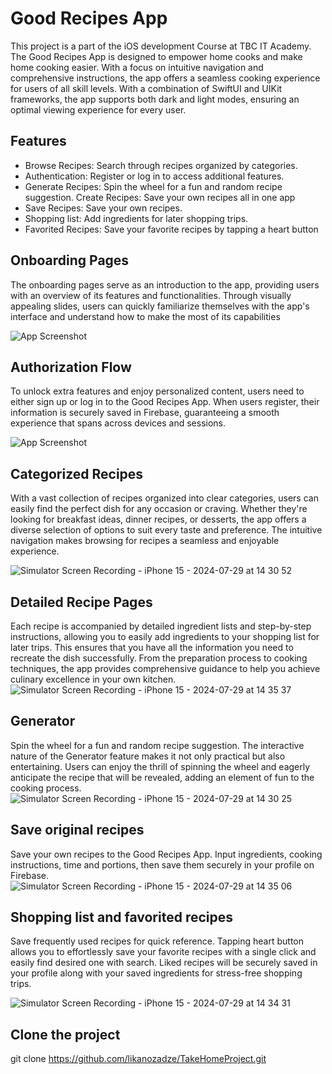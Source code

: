 # Good Recipes App

This project is a part of the iOS development Course at TBC IT Academy. The Good Recipes App is designed to empower home cooks and make home cooking easier. With a focus on intuitive navigation and comprehensive instructions, the app offers a seamless cooking experience for users of all skill levels. With a combination of SwiftUI and UIKit frameworks, the app supports both dark and light modes, ensuring an optimal viewing experience for every user.

## Features

- Browse Recipes: Search through recipes organized by categories.
- Authentication: Register or log in to access additional features.
- Generate Recipes: Spin the wheel for a fun and random recipe suggestion. Create Recipes: Save your own recipes all in one app
- Save Recipes: Save your own recipes.
- Shopping list: Add ingredients for later shopping trips.
- Favorited Recipes: Save your favorite recipes by tapping a heart button

## Onboarding Pages
The onboarding pages serve as an introduction to the app, providing users with an overview of its features and functionalities. Through visually appealing slides, users can quickly familiarize themselves with the app's interface and understand how to make the most of its capabilities

![App Screenshot](https://i.ibb.co/fMZNJrf/Image-2-12-24-at-7-29-PM.jpg)


## Authorization Flow
To unlock extra features and enjoy personalized content, users need to either sign up or log in to the Good Recipes App. When users register, their information is securely saved in Firebase, guaranteeing a smooth experience that spans across devices and sessions.

![App Screenshot](https://i.ibb.co/NK1CZHp/Image-2-12-24-at-7-29-PM-1.jpg)


## Categorized Recipes
With a vast collection of recipes organized into clear categories, users can easily find the perfect dish for any occasion or craving. Whether they're looking for breakfast ideas, dinner recipes, or desserts, the app offers a diverse selection of options to suit every taste and preference. The intuitive navigation makes browsing for recipes a seamless and enjoyable experience.

![Simulator Screen Recording - iPhone 15 - 2024-07-29 at 14 30 52](https://github.com/user-attachments/assets/46b02f04-4c16-4c0d-872d-4787cbae5495)



## Detailed Recipe Pages
Each recipe is accompanied by detailed ingredient lists and step-by-step instructions, allowing you to easily add ingredients to your shopping list for later trips. This ensures that you have all the information you need to recreate the dish successfully. From the preparation process to cooking techniques, the app provides comprehensive guidance to help you achieve culinary excellence in your own kitchen.
![Simulator Screen Recording - iPhone 15 - 2024-07-29 at 14 35 37](https://github.com/user-attachments/assets/213cac03-3209-4aa3-847b-984eebae3db4)


## Generator

Spin the wheel for a fun and random recipe suggestion. The interactive nature of the Generator feature makes it not only practical but also entertaining. Users can enjoy the thrill of spinning the wheel and eagerly anticipate the recipe that will be revealed, adding an element of fun to the cooking process.
![Simulator Screen Recording - iPhone 15 - 2024-07-29 at 14 30 25](https://github.com/user-attachments/assets/8402913d-fa2f-4bf2-b20a-8f3b075c2418)


## Save original recipes

Save your own recipes to the Good Recipes App. Input ingredients, cooking instructions, time and  portions, then save them securely in your profile on Firebase.
![Simulator Screen Recording - iPhone 15 - 2024-07-29 at 14 35 06](https://github.com/user-attachments/assets/b748a208-25aa-4746-b004-c31cb8f7fba6)


## Shopping list and favorited recipes

Save frequently used recipes for quick reference. Tapping heart button allows you to effortlessly save your favorite recipes with a single click and easily find desired one with search. Liked recipes will be securely saved in your profile along with your saved ingredients for stress-free shopping trips. 
  
![Simulator Screen Recording - iPhone 15 - 2024-07-29 at 14 34 31](https://github.com/user-attachments/assets/93c2db8e-5d3c-416f-abec-0a4f86079f5d)


## Clone the project

git clone https://github.com/likanozadze/TakeHomeProject.git
